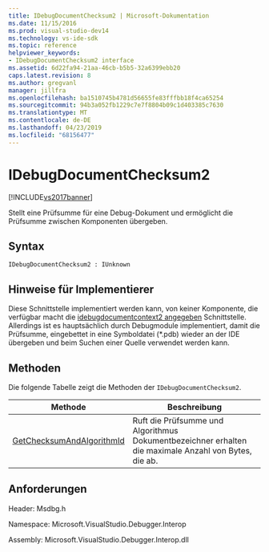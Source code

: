 ```yaml
---
title: IDebugDocumentChecksum2 | Microsoft-Dokumentation
ms.date: 11/15/2016
ms.prod: visual-studio-dev14
ms.technology: vs-ide-sdk
ms.topic: reference
helpviewer_keywords:
- IDebugDocumentChecksum2 interface
ms.assetid: 6d22fa94-21aa-46cb-b5b5-32a6399ebb20
caps.latest.revision: 8
ms.author: gregvanl
manager: jillfra
ms.openlocfilehash: ba1510745b4781d56655fe83fffbb18f4ca65254
ms.sourcegitcommit: 94b3a052fb1229c7e7f8804b09c1d403385c7630
ms.translationtype: MT
ms.contentlocale: de-DE
ms.lasthandoff: 04/23/2019
ms.locfileid: "68156477"
---
```

# <a name="idebugdocumentchecksum2"></a>IDebugDocumentChecksum2
[!INCLUDE[vs2017banner](../../../includes/vs2017banner.md)]

Stellt eine Prüfsumme für eine Debug-Dokument und ermöglicht die Prüfsumme zwischen Komponenten übergeben.  
  
## <a name="syntax"></a>Syntax  
  
```  
IDebugDocumentChecksum2 : IUnknown  
```  
  
## <a name="notes-for-implementers"></a>Hinweise für Implementierer  
 Diese Schnittstelle implementiert werden kann, von keiner Komponente, die verfügbar macht die [idebugdocumentcontext2 angegeben](../../../extensibility/debugger/reference/idebugdocumentcontext2.md) Schnittstelle. Allerdings ist es hauptsächlich durch Debugmodule implementiert, damit die Prüfsumme, eingebettet in eine Symboldatei (*.pdb) wieder an der IDE übergeben und beim Suchen einer Quelle verwendet werden kann.  
  
## <a name="methods"></a>Methoden  
 Die folgende Tabelle zeigt die Methoden der `IDebugDocumentChecksum2`.  
  
|Methode|Beschreibung|  
|------------|-----------------|  
|[GetChecksumAndAlgorithmId](../../../extensibility/debugger/reference/idebugdocumentchecksum2-getchecksumandalgorithmid.md)|Ruft die Prüfsumme und Algorithmus Dokumentbezeichner erhalten die maximale Anzahl von Bytes, die ab.|  
  
## <a name="requirements"></a>Anforderungen  
 Header: Msdbg.h  
  
 Namespace: Microsoft.VisualStudio.Debugger.Interop  
  
 Assembly: Microsoft.VisualStudio.Debugger.Interop.dll
